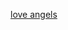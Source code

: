 [love angels](https://cdn.imgbin.com/1/25/22/imgbin-love-angel-cupid-angel-with-love-JAn5YdrTyV9RLQfNVybsWQu4v.jpg)
